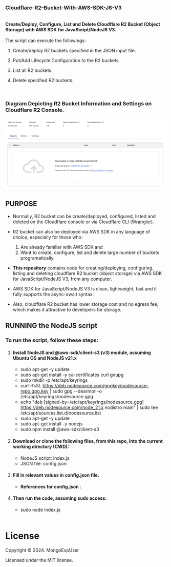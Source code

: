 ### Cloudflare-R2-Bucket-With-AWS-SDK-JS-V3

<br>
<strong>
Create/Deploy, Configure, List and Delete Cloudflare R2 Bucket (Object Storage) with AWS SDK for JavaScript/NodeJS V3.
</strong>
<br><br>
The  script can execute the followings:

  1) Create/deploy R2 buckets specified in the JSON input file.
  
  2) Put/Add Lifecycle Configuration to the R2 buckets.
  
  3) List all R2 buckets.

  4) Delete specified R2 buckets.

<br>

### Diagram Depicting R2 Bucket Information and Settings on Cloudflare R2 Console.
![Image description](https://github.com/MongoExpUser/Cloudflare-R2-Bucket-With-AWS-SDK-JS-V3/blob/main/clf-r2.png)

## PURPOSE

* Normally, R2 bucket can be create/deployed, configured, listed and deleted on the Cloudflare console or via Cloudflare CLI (Wrangler). <br>
    
* R2 bucket can also be deployed via AWS SDK in any language of choice, especially for those who: <br>
  1) Are already familiar with AWS SDK and <br>
  2) Want to create, configure, list and delete large number of buckets programatically.<br>
    
* <strong>This repository</strong> contains code for creating/deploying, configuring, listing and deleting cloudflare R2 bucket (object storage) via AWS SDK for JavaScript/NodeJS V3, from any computer. <br>
    
* AWS SDK for JavaScript/NodeJS V3 is clean, lightweight, fast and it fully supports the async-await syntax. <br>

* Also, cloudflare R2 bucket has lower storage cost and no egress fee, which makes it attractive to developers for storage.
    
    
## RUNNING the NodeJS script

### To run the script, follow these steps:

1) #### Install NodeJS and @aws-sdk/client-s3 (v3) module, assuming Ubuntu OS and NodeJS v21.x
    * sudo apt-get -y update <br>
    * sudo apt-get install -y ca-certificates curl gnupg <br>
    * sudo mkdir -p /etc/apt/keyrings <br>
    * curl -fsSL https://deb.nodesource.com/gpgkey/nodesource-repo.gpg.key | sudo gpg --dearmor -o /etc/apt/keyrings/nodesource.gpg <br>
    * echo "deb [signed-by=/etc/apt/keyrings/nodesource.gpg] https://deb.nodesource.com/node_21.x nodistro main" | sudo tee /etc/apt/sources.list.d/nodesource.list <br>
    * sudo apt-get -y update <br>
    * sudo apt-get install -y nodejs <br>
    * sudo npm install @aws-sdk/client-s3
    
2) #### Download or clone the following files, from this repo, into the current working directory (CWD): <br>
   * NodeJS script:  index.js <br>
   * JSON file: config.json <br>

3) #### Fill in relevant values in config.json file.<br>
   * <strong>References for config.json </strong>:

4) #### Then run the code, assuming sudo access: <br>
   * sudo node index.js <br><br>


# License

Copyright © 2024. MongoExpUser

Licensed under the MIT license.
   

